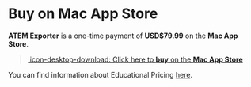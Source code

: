 # Buy on Mac App Store

**ATEM Exporter** is a one-time payment of **USD$79.99** on the **Mac App Store**.

> [:icon-desktop-download: Click here to **buy** on the **Mac App Store**](https://apps.apple.com/app/atem-exporter/id6746398880)

You can find information about Educational Pricing [here](/educational/).